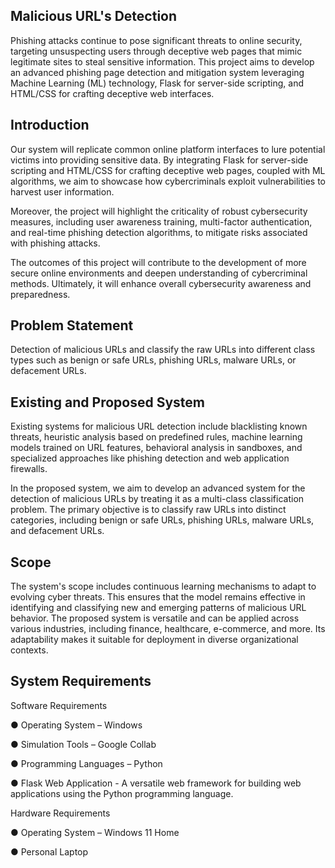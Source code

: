 
## Malicious URL's Detection
Phishing attacks continue to pose significant threats to online security, targeting unsuspecting users through
deceptive web pages that mimic legitimate sites to steal sensitive information.
This project aims to develop an advanced phishing page detection and mitigation system leveraging Machine Learning (ML) technology, Flask for server-side scripting, and HTML/CSS for crafting deceptive web interfaces.

## Introduction
Our system will replicate common online platform interfaces to lure potential victims into providing sensitive data. By integrating Flask for server-side scripting and HTML/CSS for crafting deceptive web pages, coupled with ML algorithms, we aim to showcase how cybercriminals exploit vulnerabilities to harvest user information.

Moreover, the project will highlight the criticality of robust cybersecurity measures, including user awareness training, multi-factor authentication, and real-time phishing detection algorithms, to mitigate risks associated with phishing attacks.

The outcomes of this project will contribute to the development of more secure online environments and deepen understanding of cybercriminal methods. Ultimately, it will enhance overall cybersecurity awareness and preparedness.
## Problem Statement
Detection of malicious URLs and classify the raw URLs into different class types such as benign or safe
URLs, phishing URLs, malware URLs, or defacement URLs.
## Existing and Proposed System
Existing systems for malicious URL detection include blacklisting known threats, heuristic analysis based on
predefined rules, machine learning models trained on URL features, behavioral analysis in sandboxes, and
specialized approaches like phishing detection and web application firewalls.

In the proposed system, we aim to develop an advanced system for the detection of malicious URLs by treating it as a multi-class
classification problem. The primary objective is to classify raw URLs into distinct categories, including
benign or safe URLs, phishing URLs, malware URLs, and defacement URLs.
## Scope

The system's scope includes continuous learning mechanisms to adapt to evolving cyber threats. This ensures
that the model remains effective in identifying and classifying new and emerging patterns of malicious URL
behavior. The proposed system is versatile and can be applied across various industries, including finance,
healthcare, e-commerce, and more. Its adaptability makes it suitable for deployment in diverse organizational
contexts.
## System Requirements
Software Requirements

● Operating System – Windows

● Simulation Tools – Google Collab

● Programming Languages – Python

● Flask Web Application - A versatile web
framework for building web
applications using the Python programming
language.

Hardware Requirements

● Operating System – Windows 11 Home

● Personal Laptop